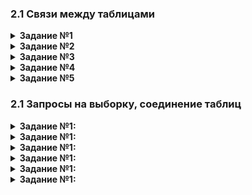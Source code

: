 ### 2.1 Связи между таблицами

<details>
<summary><b>Задание №1</b></summary>
  
```mysql
CREATE TABLE author (
    author_id INT PRIMARY KEY AUTO_INCREMENT,
    name_author VARCHAR(50)
    )
```
</details>

<details>
<summary><b>Задание №2</b></summary>
  
```mysql

```
</details>
<details>
<summary><b>Задание №3</b></summary>
  
```mysql

```
</details>
<details>
<summary><b>Задание №4</b></summary>
  
```mysql

```
</details>
<details>
<summary><b>Задание №5</b></summary>
  
```mysql

```
</details>

### 2.1 Запросы на выборку, соединение таблиц
<details>
<summary><b>Задание №1:</b> </summary>
  
```mysql

```
</details>
<details>
<summary><b>Задание №1:</b> </summary>
  
```mysql

```
</details>
<details>
<summary><b>Задание №1:</b> </summary>
  
```mysql

```
</details>
<details>
<summary><b>Задание №1:</b> </summary>
  
```mysql

```
</details>
<details>
<summary><b>Задание №1:</b> </summary>
  
```mysql

```
</details>
<details>
<summary><b>Задание №1:</b> </summary>
  
```mysql

```
</details>
